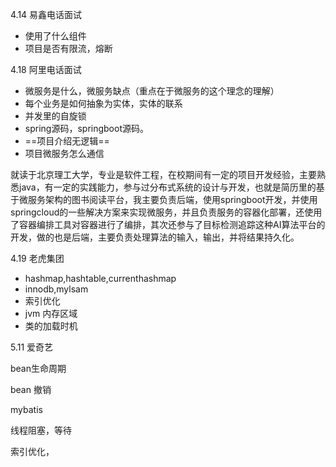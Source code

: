 4.14 易鑫电话面试

* 使用了什么组件
* 项目是否有限流，熔断



4.18 阿里电话面试

* 微服务是什么，微服务缺点（重点在于微服务的这个理念的理解）
* 每个业务是如何抽象为实体，实体的联系
* 并发里的自旋锁
* spring源码，springboot源码。
* ==项目介绍无逻辑==
* 项目微服务怎么通信



就读于北京理工大学，专业是软件工程，在校期间有一定的项目开发经验，主要熟悉java，有一定的实践能力，参与过分布式系统的设计与开发，也就是简历里的基于微服务架构的图书阅读平台，我主要负责后端，使用springboot开发，并使用springcloud的一些解决方案来实现微服务，并且负责服务的容器化部署，还使用了容器编排工具对容器进行了编排，其次还参与了目标检测追踪这种AI算法平台的开发，做的也是后端，主要负责处理算法的输入，输出，并将结果持久化。



4.19 老虎集团

* hashmap,hashtable,currenthashmap
* innodb,mylsam
* 索引优化
* jvm 内存区域
* 类的加载时机



5.11 爱奇艺

bean生命周期

bean 撤销

mybatis 

线程阻塞，等待

索引优化，

 

